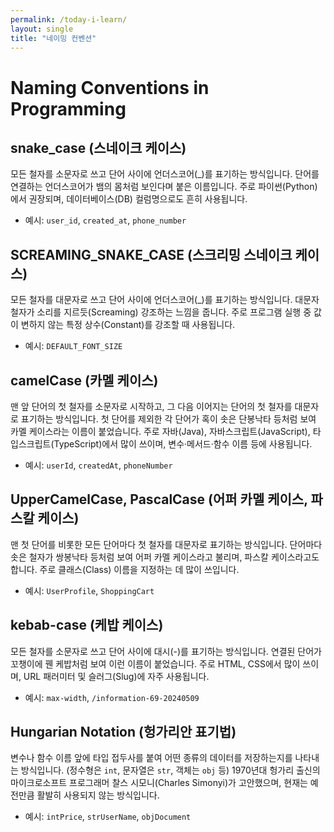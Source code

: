```yaml
---
permalink: /today-i-learn/
layout: single
title: "네이밍 컨벤션"
---
```


# Naming Conventions in Programming

## snake_case (스네이크 케이스)

모든 철자를 소문자로 쓰고 단어 사이에 언더스코어(\_)를 표기하는 방식입니다. 단어를 연결하는 언더스코어가 뱀의 몸처럼 보인다며 붙은 이름입니다. 주로 파이썬(Python)에서 권장되며, 데이터베이스(DB) 컬럼명으로도 흔히 사용됩니다.

- 예시: `user_id`, `created_at`, `phone_number`

## SCREAMING_SNAKE_CASE (스크리밍 스네이크 케이스)

모든 철자를 대문자로 쓰고 단어 사이에 언더스코어(\_)를 표기하는 방식입니다. 대문자 철자가 소리를 지르듯(Screaming) 강조하는 느낌을 줍니다. 주로 프로그램 실행 중 값이 변하지 않는 특정 상수(Constant)를 강조할 때 사용됩니다.

- 예시: `DEFAULT_FONT_SIZE`

## camelCase (카멜 케이스)

맨 앞 단어의 첫 철자를 소문자로 시작하고, 그 다음 이어지는 단어의 첫 철자를 대문자로 표기하는 방식입니다. 첫 단어를 제외한 각 단어가 혹이 솟은 단봉낙타 등처럼 보여 카멜 케이스라는 이름이 붙었습니다. 주로 자바(Java), 자바스크립트(JavaScript), 타입스크립트(TypeScript)에서 많이 쓰이며, 변수·메서드·함수 이름 등에 사용됩니다.

- 예시: `userId`, `createdAt`, `phoneNumber`

## UpperCamelCase, PascalCase (어퍼 카멜 케이스, 파스칼 케이스)

맨 첫 단어를 비롯한 모든 단어마다 첫 철자를 대문자로 표기하는 방식입니다. 단어마다 솟은 철자가 쌍봉낙타 등처럼 보여 어퍼 카멜 케이스라고 불리며, 파스칼 케이스라고도 합니다. 주로 클래스(Class) 이름을 지정하는 데 많이 쓰입니다.

- 예시: `UserProfile`, `ShoppingCart`

## kebab-case (케밥 케이스)

모든 철자를 소문자로 쓰고 단어 사이에 대시(-)를 표기하는 방식입니다. 연결된 단어가 꼬챙이에 꿴 케밥처럼 보여 이런 이름이 붙었습니다. 주로 HTML, CSS에서 많이 쓰이며, URL 패러미터 및 슬러그(Slug)에 자주 사용됩니다.

- 예시: `max-width`, `/information-69-20240509`

## Hungarian Notation (헝가리안 표기법)

변수나 함수 이름 앞에 타입 접두사를 붙여 어떤 종류의 데이터를 저장하는지를 나타내는 방식입니다. (정수형은 `int`, 문자열은 `str`, 객체는 `obj` 등) 1970년대 헝가리 출신의 마이크로소프트 프로그래머 찰스 시모니(Charles Simonyi)가 고안했으며, 현재는 예전만큼 활발히 사용되지 않는 방식입니다.

- 예시: `intPrice`, `strUserName`, `objDocument`
